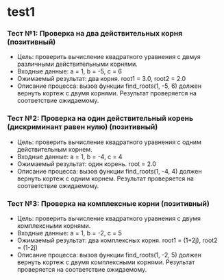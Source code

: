 # test1

### Тест №1:  Проверка на два действительных корня (позитивный)
- Цель: проверить вычисление квадратного уравнения с двмуя различными действительными корнями.
- Входные данные: a = 1, b = -5, c = 6
- Ожимаемый результат: два корня. root1 = 3.0, root2 = 2.0
- Описание процесса: вызов функции find_roots(1, -5, 6) должен вернуть кортеж с двумя корнями. Результат проверяется на соответствие ожидаемому.

### Тест №2: Проверка на один действительный корень (дискриминант равен нулю) (позитивный)
- Цель: проверить вычисление квадратного уравнения с одним действительным корнем.
- Входные данные: a = 1, b = -4, c = 4
- Ожимаемый результат: один корень. root = 2.0
- Описание процесса: вызов функции find_roots(1, -4, 4) должен вернуть кортеж с одним корнем. Результат проверяется на соответствие ожидаемому.

### Тест №3: Проверка на комплексные корни (позитивный)
- Цель: проверить вычисление квадратного уравнения с двумя комплексными корнями.
- Входные данные: a = 1, b = -2, c = 5
- Ожимаемый результат: два комплексных корня. root1 = (1+2j), root2 = (1-2j)
- Описание процесса: вызов функции find_roots(1, -2, 5) должен вернуть кортеж с двумя комплексными корнями. Результат проверяется на соответствие ожидаемому.

